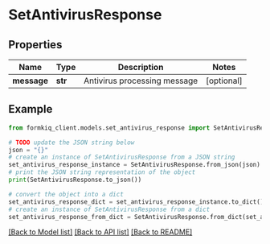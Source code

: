 # SetAntivirusResponse


## Properties

Name | Type | Description | Notes
------------ | ------------- | ------------- | -------------
**message** | **str** | Antivirus processing message | [optional] 

## Example

```python
from formkiq_client.models.set_antivirus_response import SetAntivirusResponse

# TODO update the JSON string below
json = "{}"
# create an instance of SetAntivirusResponse from a JSON string
set_antivirus_response_instance = SetAntivirusResponse.from_json(json)
# print the JSON string representation of the object
print(SetAntivirusResponse.to_json())

# convert the object into a dict
set_antivirus_response_dict = set_antivirus_response_instance.to_dict()
# create an instance of SetAntivirusResponse from a dict
set_antivirus_response_from_dict = SetAntivirusResponse.from_dict(set_antivirus_response_dict)
```
[[Back to Model list]](../README.md#documentation-for-models) [[Back to API list]](../README.md#documentation-for-api-endpoints) [[Back to README]](../README.md)


